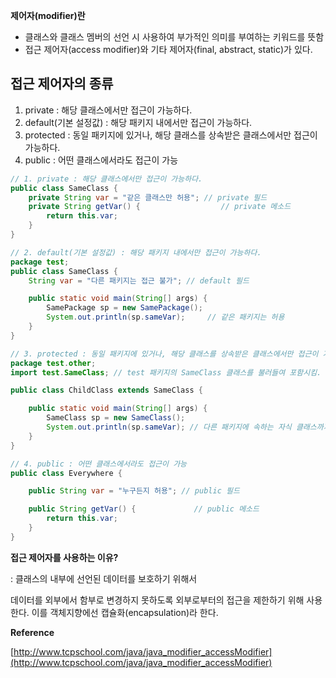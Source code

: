 **제어자(modifier)란** 

- 클래스와 클래스 멤버의 선언 시 사용하여 부가적인 의미를 부여하는 키워드를 뜻함
- 접근 제어자(access modifier)와 기타 제어자(final, abstract, static)가 있다.

## 접근 제어자의 종류

1. private : 해당 클래스에서만 접근이 가능하다.
2. default(기본 설정값) : 해당 패키지 내에서만 접근이 가능하다.
3. protected : 동일 패키지에 있거나, 해당 클래스를 상속받은 클래스에서만 접근이 가능하다.
4. public : 어떤 클래스에서라도 접근이 가능

```java
// 1. private : 해당 클래스에서만 접근이 가능하다.
public class SameClass {
    private String var = "같은 클래스만 허용"; // private 필드
    private String getVar() {                  // private 메소드
        return this.var;
    }
}

// 2. default(기본 설정값) : 해당 패키지 내에서만 접근이 가능하다.
package test;
public class SameClass {
    String var = "다른 패키지는 접근 불가"; // default 필드

    public static void main(String[] args) {
        SamePackage sp = new SamePackage();
        System.out.println(sp.sameVar);     // 같은 패키지는 허용
    }
}

// 3. protected : 동일 패키지에 있거나, 해당 클래스를 상속받은 클래스에서만 접근이 가능하다.
package test.other;
import test.SameClass; // test 패키지의 SameClass 클래스를 불러들여 포함시킴.

public class ChildClass extends SameClass {

    public static void main(String[] args) {
        SameClass sp = new SameClass();
        System.out.println(sp.sameVar); // 다른 패키지에 속하는 자식 클래스까지 허용
    }
}

// 4. public : 어떤 클래스에서라도 접근이 가능
public class Everywhere {

    public String var = "누구든지 허용"; // public 필드

    public String getVar() {             // public 메소드
        return this.var;
    }
}
```

**접근 제어자를 사용하는 이유?**

: 클래스의 내부에 선언된 데이터를 보호하기 위해서

데이터를 외부에서 함부로 변경하지 못하도록 외부로부터의 접근을 제한하기 위해 사용한다. 이를 객체지향에선 캡슐화(encapsulation)라 한다.



**Reference**

[http://www.tcpschool.com/java/java_modifier_accessModifier](http://www.tcpschool.com/java/java_modifier_accessModifier)
